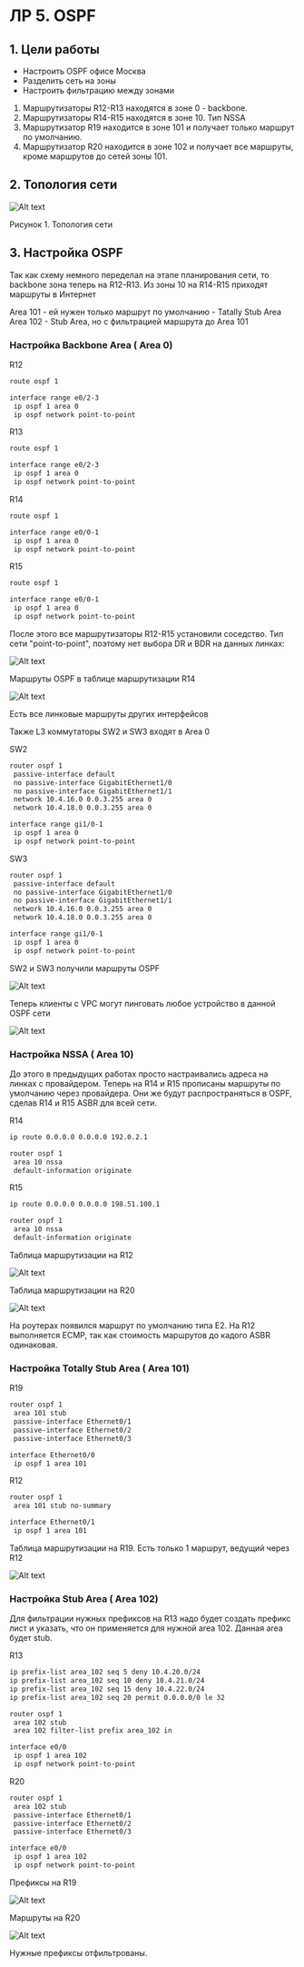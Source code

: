 # ЛР 5. OSPF

## 1. Цели работы

- Настроить OSPF офисе Москва
- Разделить сеть на зоны
- Настроить фильтрацию между зонами

1. Маршрутизаторы R12-R13 находятся в зоне 0 - backbone.
2. Маршрутизаторы R14-R15 находятся в зоне 10. Тип NSSA
3. Маршрутизатор R19 находится в зоне 101 и получает только маршрут по умолчанию.
4. Маршрутизатор R20 находится в зоне 102 и получает все маршруты, кроме маршрутов до сетей зоны 101.

## 2. Топология сети

![Alt text](./topology.png)

Рисунок 1. Топология сети

## 3. Настройка OSPF

Так как схему немного переделал на этапе планирования сети, то backbone зона теперь на R12-R13. Из зоны 10 на R14-R15 приходят маршруты в Интернет

Area 101 - ей нужен только маршрут по умолчанию - Tatally Stub Area
Area 102 - Stub Area, но с фильтрацией маршрута до Area 101

### Настройка Backbone Area ( Area 0)

R12

```bash
route ospf 1

interface range e0/2-3
 ip ospf 1 area 0
 ip ospf network point-to-point
```

R13

```bash
route ospf 1

interface range e0/2-3
 ip ospf 1 area 0
 ip ospf network point-to-point
```

R14

```bash
route ospf 1

interface range e0/0-1
 ip ospf 1 area 0
 ip ospf network point-to-point
```

R15

```bash
route ospf 1

interface range e0/0-1
 ip ospf 1 area 0
 ip ospf network point-to-point
```

После этого все маршрутизаторы R12-R15 установили соседство. Тип сети "point-to-point", поэтому нет выбора DR и BDR на данных линках:

![Alt text](./r14-ip-ospf-neighbor.png)

Маршруты OSPF в таблице маршрутизации R14

![Alt text](./r14-ip-route.png)

Есть все линковые маршруты других интерфейсов

Также L3 коммутаторы SW2 и SW3 входят в Area 0

SW2

```bash
router ospf 1
 passive-interface default
 no passive-interface GigabitEthernet1/0
 no passive-interface GigabitEthernet1/1
 network 10.4.16.0 0.0.3.255 area 0
 network 10.4.18.0 0.0.3.255 area 0

interface range gi1/0-1
 ip ospf 1 area 0
 ip ospf network point-to-point
```

SW3

```bash
router ospf 1
 passive-interface default
 no passive-interface GigabitEthernet1/0
 no passive-interface GigabitEthernet1/1
 network 10.4.16.0 0.0.3.255 area 0
 network 10.4.18.0 0.0.3.255 area 0

interface range gi1/0-1
 ip ospf 1 area 0
 ip ospf network point-to-point
```

SW2 и SW3 получили маршруты OSPF

![Alt text](./sw2-show-ip-route.png)

Теперь клиенты с VPC могут пинговать любое устройство в данной OSPF сети

![Alt text](./PC7-ping-to-r15.png)

### Настройка NSSA ( Area 10)

До этого в предыдущих работах просто настраивались адреса на линках с провайдером. Теперь на R14 и R15 прописаны маршруты по умолчанию через провайдера. Они же будут распространяться в OSPF, сделав R14 и R15 ASBR для всей сети.

R14

```bash
ip route 0.0.0.0 0.0.0.0 192.0.2.1

router ospf 1
 area 10 nssa
 default-information originate
```

R15

```bash
ip route 0.0.0.0 0.0.0.0 198.51.100.1

router ospf 1
 area 10 nssa
 default-information originate
```

Таблица маршрутизации на R12

![Alt text](./r12-show-ip-route.png)

Таблица маршрутизации на R20

![Alt text](./r20-show-ip-route-1.png)

На роутерах появился маршрут по умолчанию типа Е2. На R12 выполняется ECMP, так как стоимость маршрутов до кадого ASBR одинаковая.

### Настройка Totally Stub Area ( Area 101)

R19

```bash
router ospf 1
 area 101 stub
 passive-interface Ethernet0/1
 passive-interface Ethernet0/2
 passive-interface Ethernet0/3

interface Ethernet0/0
 ip ospf 1 area 101
```

R12

```bash
router ospf 1
 area 101 stub no-summary

interface Ethernet0/1
 ip ospf 1 area 101
```

Таблица маршрутизации на R19. Есть только 1 маршрут, ведущий через R12

![Alt text](./r19-ip-route.png)

### Настройка Stub Area ( Area 102)

Для фильтрации нужных префиксов на R13 надо будет создать префикс лист и указать, что он применяется для нужной area 102. Данная area будет stub.

R13

```bash
ip prefix-list area_102 seq 5 deny 10.4.20.0/24
ip prefix-list area_102 seq 10 deny 10.4.21.0/24
ip prefix-list area_102 seq 15 deny 10.4.22.0/24
ip prefix-list area_102 seq 20 permit 0.0.0.0/0 le 32

router ospf 1
 area 102 stub
 area 102 filter-list prefix area_102 in

interface e0/0
 ip ospf 1 area 102
 ip ospf network point-to-point
```

R20

```bash
router ospf 1
 area 102 stub
 passive-interface Ethernet0/1
 passive-interface Ethernet0/2
 passive-interface Ethernet0/3

interface e0/0
 ip ospf 1 area 102
 ip ospf network point-to-point
```

Префиксы на R19

![Alt text](./r19-show-ip-ospf-int.png)

Маршруты на R20

![Alt text](./r20-show-ip-route.png)

Нужные префиксы отфильтрованы.
